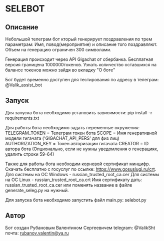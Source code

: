 # SELEBOT

## Описание
Небольшой телеграм бот кторый генерирует поздравления по трем параметрам: Имя, повод(мероприятие) и описание того поздравляют. 
Объем на генерацию ограничен 300 символами. 

Генерация происходит через API Gigachat от сбербанка. Бесплатная версия границена 1000000токенов. Узнать количество оставшихся на балансе токенов можно зайдя во вкладку "О боте"

Бот будет временно доступен для тестирования по адресу в телеграм: @Valik_assist_bot

## Запуск
Для запуска бота необходимо установить зависимости:
pip install -r requirements.txt

Для работы бота необходимо задать переменные окружения:
TELEGRAM_TOKEN = Телеграм токен бота
SCOPE = Имя генеративной модели гигачата ('GIGACHAT_API_PERS' для физ лиц)
AUTHORIZATION_KEY = Токен авторизации гигачата
CREATOR = ID автора бота (Опционально, если не нужны уведомления о генерациях, удалить строки 59-64)

Также для работы бота необходим корневой сертификат минцифр. Скачать бесплатно с госуслуг по ссылке: https://www.gosuslugi.ru/crt.
Для системы на ОС Windows - russian_trusted_root_ca.cer
Для системы на ОС Linux - russian_trusted_root_ca.crt
Имя сертификату дать: russian_trusted_root_ca.cer или поменять название в файле generate_seleg.py на нужный.

Для запуска бота необходимо запустить файл main.py:
selebot.py

## Автор
Бот создан Рубановым Валентином Сергеевичем
telegram: @ValikSht
почта: rubanov.valentin@ya.ru